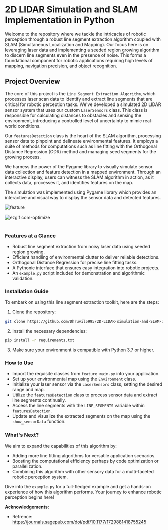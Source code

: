 # 2D LIDAR Simulation and SLAM Implementation in Python

Welcome to the repository where we tackle the intricacies of robotic perception through a robust line segment extraction algorithm coupled with SLAM (Simultaneous Localization and Mapping). Our focus here is on leveraging laser data and implementing a seeded region growing algorithm to discern line segments even in the presence of noise. This forms a foundational component for robotic applications requiring high levels of mapping, navigation precision, and object recognition.

## Project Overview

The core of this project is the `Line Segment Extraction Algorithm`, which processes laser scan data to identify and extract line segments that are critical for robotic perception tasks. We've developed a simulated 2D LIDAR sensor system that uses our custom `LaserSensors` class. This class is responsible for calculating distances to obstacles and sensing the environment, introducing a controlled level of uncertainty to mimic real-world conditions.

Our `featuresDetection` class is the heart of the SLAM algorithm, processing sensor data to pinpoint and delineate environmental features. It employs a suite of methods for computations such as line fitting with the Orthogonal Distance Regression (ODR) method and managing seed segments for the growing process.

We harness the power of the Pygame library to visually simulate sensor data collection and feature detection in a mapped environment. Through an interactive display, users can witness the SLAM algorithm in action, as it collects data, processes it, and identifies features on the map.


The simulation was implemented using Pygame library which provides an interactive and visual way to display the sensor data and detected features. <br>

![feature](https://user-images.githubusercontent.com/85798077/213577668-76031d64-2ef1-4a42-8c25-2a74839d03f5.png)<br>


![ezgif com-optimize](https://user-images.githubusercontent.com/85798077/229351322-a78ef329-0bfb-45ca-a803-5bc1e7874be4.gif)<br><br>

### Features at a Glance

- Robust line segment extraction from noisy laser data using seeded region growing.
- Efficient handling of environmental clutter to deliver reliable detections.
- Orthogonal Distance Regression for precise line fitting tasks.
- A Pythonic interface that ensures easy integration into robotic projects.
- An `example.py` script included for demonstration and algorithmic validation.

### Installation Guide

To embark on using this line segment extraction toolkit, here are the steps:

1. Clone the repository:
```bash
git clone https://github.com/Dhruvil5995/2D-LIDAR-simulation-and-SLAM-Implementation
```

2. Install the necessary dependencies:
```bash
pip install -r requirements.txt
```

3. Make sure your environment is compatible with Python 3.7 or higher.

### How to Use

- Import the requisite classes from `feature_main.py` into your application.
- Set up your environmental map using the `Environment` class.
- Initialize your laser sensor via the `LaserSensors` class, setting the desired range and map.
- Utilize the `featuresDetection` class to process sensor data and extract line segments continually.
- Access the line segments with the `LINE_SEGMENTS` variable within `featuresDetection`.
- Update and visualize the extracted segments on the map using the `show_sensorData` function.


### What's Next?

We aim to expand the capabilities of this algorithm by:

- Adding more line fitting algorithms for versatile application scenarios.
- Boosting the computational efficiency perhaps by code optimization or parallelization.
- Combining this algorithm with other sensory data for a multi-faceted robotic perception system.

Dive into the `example.py` for a full-fledged example and get a hands-on experience of how this algorithm performs. Your journey to enhance robotic perception begins here!


**Acknowledgements:**<br>

- Refrence: https://journals.sagepub.com/doi/pdf/10.1177/1729881418755245 <br>




